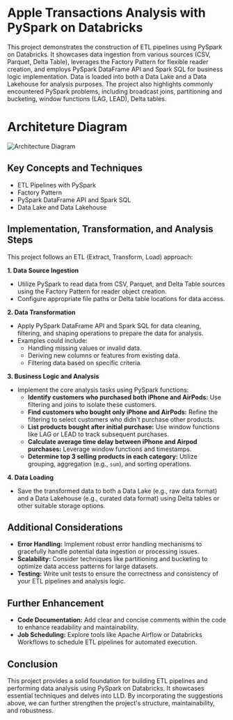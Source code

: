 # Apple Transactions Analysis with PySpark on Databricks

This project demonstrates the construction of ETL pipelines using PySpark on Databricks. It showcases data ingestion from various sources (CSV, Parquet, Delta Table), leverages the Factory Pattern for flexible reader creation, and employs PySpark DataFrame API and Spark SQL for business logic implementation. Data is loaded into both a Data Lake and a Data Lakehouse for analysis purposes. The project also highlights commonly encountered PySpark problems, including broadcast joins, partitioning and bucketing, window functions (LAG, LEAD), Delta tables.

# Architeture Diagram
![Architecture Diagram](ArchitectureDiag.png)

## Key Concepts and Techniques

* ETL Pipelines with PySpark
* Factory Pattern
* PySpark DataFrame API and Spark SQL
* Data Lake and Data Lakehouse

## Implementation, Transformation, and Analysis Steps

This project follows an ETL (Extract, Transform, Load) approach:

**1. Data Source Ingestion**

- Utilize PySpark to read data from CSV, Parquet, and Delta Table sources using the Factory Pattern for reader object creation.
- Configure appropriate file paths or Delta table locations for data access.

**2. Data Transformation**

- Apply PySpark DataFrame API and Spark SQL for data cleaning, filtering, and shaping operations to prepare the data for analysis.
- Examples could include:
    * Handling missing values or invalid data.
    * Deriving new columns or features from existing data.
    * Filtering data based on specific criteria.

**3. Business Logic and Analysis**

- Implement the core analysis tasks using PySpark functions:
    * **Identify customers who purchased both iPhone and AirPods:** Use filtering and joins to isolate these customers.
    * **Find customers who bought only iPhone and AirPods:** Refine the filtering to select customers who didn't purchase other products.
    * **List products bought after initial purchase:** Use window functions like LAG or LEAD to track subsequent purchases.
    * **Calculate average time delay between iPhone and Airpod purchases:** Leverage window functions and timestamps.
    * **Determine top 3 selling products in each category:** Utilize grouping, aggregation (e.g., `sum`), and sorting operations.

**4. Data Loading**

- Save the transformed data to both a Data Lake (e.g., raw data format) and a Data Lakehouse (e.g., curated data format) using Delta tables or other suitable storage options.

## Additional Considerations

* **Error Handling:** Implement robust error handling mechanisms to gracefully handle potential data ingestion or processing issues.
* **Scalability:** Consider techniques like partitioning and bucketing to optimize data access patterns for large datasets.
* **Testing:** Write unit tests to ensure the correctness and consistency of your ETL pipelines and analysis logic.

## Further Enhancement

* **Code Documentation:** Add clear and concise comments within the code to enhance readability and maintainability.
* **Job Scheduling:** Explore tools like Apache Airflow or Databricks Workflows to schedule ETL pipelines for automated execution.

## Conclusion

This project provides a solid foundation for building ETL pipelines and performing data analysis using PySpark on Databricks. It showcases essential techniques and delves into LLD. By incorporating the suggestions above, we can further strengthen the project's structure, maintainability, and robustness.
